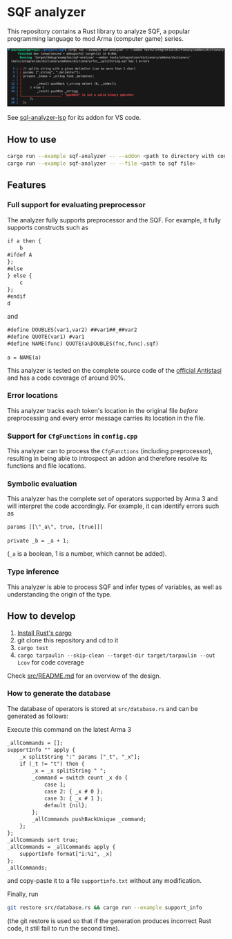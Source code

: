 # SQF analyzer

This repository contains a Rust library to analyze SQF, a popular programming language to
mod Arma (computer game) series.

![Example of usage](./content/screencapture.png)

See [sql-analyzer-lsp](https://github.com/sqf-analyzer/sql-analyzer-lsp) for its addon for VS code.

## How to use

```bash
cargo run --example sqf-analyzer -- --addon <path to directory with config.cpp>
cargo run --example sqf-analyzer -- --file <path to sqf file>
```

## Features

### Full support for evaluating preprocessor

The analyzer fully supports preprocessor and the SQF. For example, it fully supports constructs such
as

```sqf
if a then {
    b
#ifdef A
};
#else
} else {
    c
};
#endif
d
```

and

```sqf
#define DOUBLES(var1,var2) ##var1##_##var2
#define QUOTE(var1) #var1
#define NAME(func) QUOTE(a\DOUBLES(fnc,func).sqf)

a = NAME(a)
```

This analyzer is tested on the complete source code of the
[official Antistasi](https://github.com/official-antistasi-community/A3-Antistasi) and has a code coverage of around 90%.

### Error locations

This analyzer tracks each token's location in the original file _before_ preprocessing and every
error message carries its location in the file.

### Support for `CfgFunctions` in `config.cpp`

This analyzer can to process the `CfgFunctions` (including preprocessor), resulting
in being able to introspect an addon and therefore resolve its functions and file locations.

### Symbolic evaluation

This analyzer has the complete set of operators supported by Arma 3 and will interpret the code
accordingly. For example, it can identify errors such as

```sqf
params [[\"_a\", true, [true]]]

private _b = _a + 1;
```

(`_a` is a boolean, 1 is a number, which cannot be added).

### Type inference

This analyzer is able to process SQF and infer types of variables,
as well as understanding the origin of the type.

## How to develop

1. [Install Rust's cargo](https://doc.rust-lang.org/cargo/getting-started/installation.html)
2. git clone this repository and cd to it
3. `cargo test`
4. `cargo tarpaulin --skip-clean --target-dir target/tarpaulin --out Lcov` for code coverage

Check [src/README.md](./src/README.md) for an overview of the design.

### How to generate the database

The database of operators is stored at `src/database.rs` and can be generated as follows:

Execute this command on the latest Arma 3

```sqf
_allCommands = [];
supportInfo "" apply {
	_x splitString ":" params ["_t", "_x"];
	if (_t != "t") then {
		_x = _x splitString " ";
		_command = switch count _x do {
			case 1;
			case 2: { _x # 0 };
			case 3: { _x # 1 };
			default {nil};
		};
		_allCommands pushBackUnique _command;
	};
};
_allCommands sort true;
_allCommands = _allCommands apply {
	supportInfo format["i:%1", _x]
};
_allCommands;
```

and copy-paste it to a file `supportinfo.txt` without any modification.

Finally, run

```bash
git restore src/database.rs && cargo run --example support_info
```

(the git restore is used so that if the generation produces incorrect Rust code, it still fail to run the second time).
